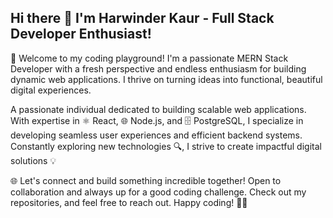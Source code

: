 ## Hi there 👋 I'm Harwinder Kaur - Full Stack Developer Enthusiast!
🚀 Welcome to my coding playground! I'm a passionate MERN Stack Developer with a fresh perspective and endless enthusiasm for building dynamic web applications. I thrive on turning ideas into functional, beautiful digital experiences.

A passionate individual dedicated to building scalable web applications. With expertise in ⚛️ React, 🌐 Node.js, and 🗄️ PostgreSQL, I specialize in developing seamless user experiences and efficient backend systems. Constantly exploring new technologies 🔍, I strive to create impactful digital solutions 💡

🌐 Let's connect and build something incredible together! Open to collaboration and always up for a good coding challenge. Check out my repositories, and feel free to reach out. Happy coding! 🚀✨
<!--
**Harwinderiam/harwinderiam** is a ✨ _special_ ✨ repository because its `README.md` (this file) appears on your GitHub profile.

Here are some ideas to get you started:

- 🔭 I’m currently working on ...
- 🌱 I’m currently learning ...
- 👯 I’m looking to collaborate on ...
- 🤔 I’m looking for help with ...
- 💬 Ask me about ...
- 📫 How to reach me: ...
- 😄 Pronouns: ...
- ⚡ Fun fact: ...
-->
